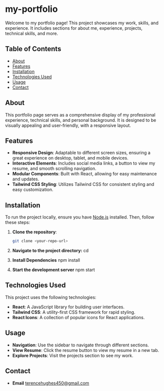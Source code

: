 # my-portfolio

Welcome to my portfolio page! This project showcases my work, skills, and experience. It includes sections for about me, experience, projects, technical skills, and more.

## Table of Contents
- [About](#about)
- [Features](#features)
- [Installation](#installation)
- [Technologies Used](#technologies-used)
- [Usage](#usage)
- [Contact](#contact)

## About
This portfolio page serves as a comprehensive display of my professional experience, technical skills, and personal background. It is designed to be visually appealing and user-friendly, with a responsive layout.

## Features
- **Responsive Design**: Adaptable to different screen sizes, ensuring a great experience on desktop, tablet, and mobile devices.
- **Interactive Elements**: Includes social media links, a button to view my resume, and smooth scrolling navigation.
- **Modular Components**: Built with React, allowing for easy maintenance and updates.
- **Tailwind CSS Styling**: Utilizes Tailwind CSS for consistent styling and easy customization.

## Installation
To run the project locally, ensure you have [Node.js](https://nodejs.org) installed. Then, follow these steps:

1. **Clone the repository**:
   ```bash
   git clone <your-repo-url>

2. **Navigate to the project directory:**
cd <your-project-directory>

3. **Install Dependencies**
npm install

4. **Start the development server**
npm start

## Technologies Used
This project uses the following technologies:

- **React**: A JavaScript library for building user interfaces.
- **Tailwind CSS**: A utility-first CSS framework for rapid styling.
- **React Icons**: A collection of popular icons for React applications.

## Usage

- **Navigation**: Use the sidebar to navigate through different sections.
- **View Resume**: Click the resume button to view my resume in a new tab.
- **Explore Projects**: Visit the projects section to see my work.

## Contact

- **Email**  terencehughes450@gmail.com
